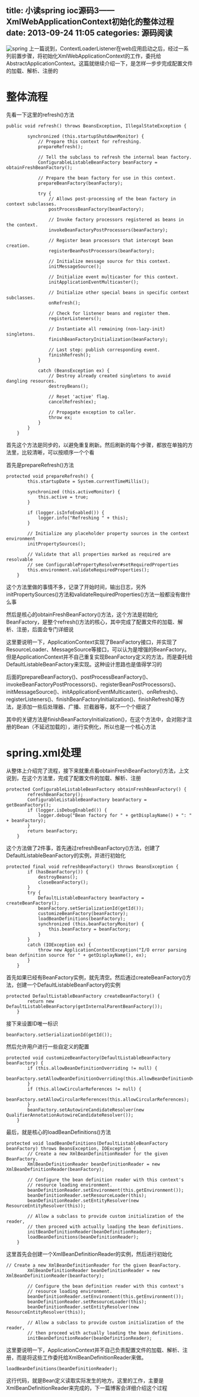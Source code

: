 title: 小读spring ioc源码3——XmlWebApplicationContext初始化的整体过程
date: 2013-09-24 11:05
categories: 源码阅读 
---
![spring](http://pic.kyfxbl.com/spring.png)
上一篇说到，ContextLoaderListener在web应用启动之后，经过一系列前置步骤，将初始化XmlWebApplicationContext的工作，委托给AbstractApplicationContext。这篇就继续介绍一下，是怎样一步步完成配置文件的加载、解析、注册的 
<!--more-->

# 整体流程

先看一下这里的refresh()方法

```
public void refresh() throws BeansException, IllegalStateException {

		synchronized (this.startupShutdownMonitor) {
			// Prepare this context for refreshing.
			prepareRefresh();

			// Tell the subclass to refresh the internal bean factory.
			ConfigurableListableBeanFactory beanFactory = obtainFreshBeanFactory();

			// Prepare the bean factory for use in this context.
			prepareBeanFactory(beanFactory);

			try {
				// Allows post-processing of the bean factory in context subclasses.
				postProcessBeanFactory(beanFactory);

				// Invoke factory processors registered as beans in the context.
				invokeBeanFactoryPostProcessors(beanFactory);

				// Register bean processors that intercept bean creation.
				registerBeanPostProcessors(beanFactory);

				// Initialize message source for this context.
				initMessageSource();

				// Initialize event multicaster for this context.
				initApplicationEventMulticaster();

				// Initialize other special beans in specific context subclasses.
				onRefresh();

				// Check for listener beans and register them.
				registerListeners();

				// Instantiate all remaining (non-lazy-init) singletons.
				finishBeanFactoryInitialization(beanFactory);

				// Last step: publish corresponding event.
				finishRefresh();
			}

			catch (BeansException ex) {
				// Destroy already created singletons to avoid dangling resources.
				destroyBeans();

				// Reset 'active' flag.
				cancelRefresh(ex);

				// Propagate exception to caller.
				throw ex;
			}
		}
	}
```

首先这个方法是同步的，以避免重复刷新。然后刷新的每个步骤，都放在单独的方法里，比较清晰，可以按顺序一个个看 

首先是prepareRefresh()方法

```
protected void prepareRefresh() {
		this.startupDate = System.currentTimeMillis();

		synchronized (this.activeMonitor) {
			this.active = true;
		}

		if (logger.isInfoEnabled()) {
			logger.info("Refreshing " + this);
		}

		// Initialize any placeholder property sources in the context environment
		initPropertySources();

		// Validate that all properties marked as required are resolvable
		// see ConfigurablePropertyResolver#setRequiredProperties
		this.environment.validateRequiredProperties();
	}
```

这个方法里做的事情不多，记录了开始时间，输出日志，另外initPropertySources()方法和validateRequiredProperties()方法一般都没有做什么事 

然后是核心的obtainFreshBeanFactory()方法，这个方法是初始化BeanFactory，是整个refresh()方法的核心，其中完成了配置文件的加载、解析、注册，后面会专门详细说 

这里要说明一下，ApplicationContext实现了BeanFactory接口，并实现了ResourceLoader、MessageSource等接口，可以认为是增强的BeanFactory。但是ApplicationContext并不自己重复实现BeanFactory定义的方法，而是委托给DefaultListableBeanFactory来实现。这种设计思路也是值得学习的 

后面的prepareBeanFactory()、postProcessBeanFactory()、invokeBeanFactoryPostProcessors()、registerBeanPostProcessors()、initMessageSource()、initApplicationEventMulticaster()、onRefresh()、registerListeners()、finishBeanFactoryInitialization()、finishRefresh()等方法，是添加一些后处理器、广播、拦截器等，就不一个个细说了

其中的关键方法是finishBeanFactoryInitialization()，在这个方法中，会对刚才注册的Bean（不延迟加载的），进行实例化，所以也是一个核心方法 

# spring.xml处理

从整体上介绍完了流程，接下来就重点看obtainFreshBeanFactory()方法，上文说到，在这个方法里，完成了配置文件的加载、解析、注册

```
protected ConfigurableListableBeanFactory obtainFreshBeanFactory() {
		refreshBeanFactory();
		ConfigurableListableBeanFactory beanFactory = getBeanFactory();
		if (logger.isDebugEnabled()) {
			logger.debug("Bean factory for " + getDisplayName() + ": " + beanFactory);
		}
		return beanFactory;
	}
```

这个方法做了2件事，首先通过refreshBeanFactory()方法，创建了DefaultListableBeanFactory的实例，并进行初始化

```
protected final void refreshBeanFactory() throws BeansException {
		if (hasBeanFactory()) {
			destroyBeans();
			closeBeanFactory();
		}
		try {
			DefaultListableBeanFactory beanFactory = createBeanFactory();
			beanFactory.setSerializationId(getId());
			customizeBeanFactory(beanFactory);
			loadBeanDefinitions(beanFactory);
			synchronized (this.beanFactoryMonitor) {
				this.beanFactory = beanFactory;
			}
		}
		catch (IOException ex) {
			throw new ApplicationContextException("I/O error parsing bean definition source for " + getDisplayName(), ex);
		}
	}
```

首先如果已经有BeanFactory实例，就先清空。然后通过createBeanFactory()方法，创建一个DefaultListableBeanFactory的实例

```
protected DefaultListableBeanFactory createBeanFactory() {
		return new DefaultListableBeanFactory(getInternalParentBeanFactory());
	}
```

接下来设置ID唯一标识
```
beanFactory.setSerializationId(getId());
```

然后允许用户进行一些自定义的配置
```
protected void customizeBeanFactory(DefaultListableBeanFactory beanFactory) {
		if (this.allowBeanDefinitionOverriding != null) {
			beanFactory.setAllowBeanDefinitionOverriding(this.allowBeanDefinitionOverriding);
		}
		if (this.allowCircularReferences != null) {
			beanFactory.setAllowCircularReferences(this.allowCircularReferences);
		}
		beanFactory.setAutowireCandidateResolver(new QualifierAnnotationAutowireCandidateResolver());
	}
```

最后，就是核心的loadBeanDefinitions()方法
```
protected void loadBeanDefinitions(DefaultListableBeanFactory beanFactory) throws BeansException, IOException {
		// Create a new XmlBeanDefinitionReader for the given BeanFactory.
		XmlBeanDefinitionReader beanDefinitionReader = new XmlBeanDefinitionReader(beanFactory);

		// Configure the bean definition reader with this context's
		// resource loading environment.
		beanDefinitionReader.setEnvironment(this.getEnvironment());
		beanDefinitionReader.setResourceLoader(this);
		beanDefinitionReader.setEntityResolver(new ResourceEntityResolver(this));

		// Allow a subclass to provide custom initialization of the reader,
		// then proceed with actually loading the bean definitions.
		initBeanDefinitionReader(beanDefinitionReader);
		loadBeanDefinitions(beanDefinitionReader);
	}
```

这里首先会创建一个XmlBeanDefinitionReader的实例，然后进行初始化
```
// Create a new XmlBeanDefinitionReader for the given BeanFactory.
		XmlBeanDefinitionReader beanDefinitionReader = new XmlBeanDefinitionReader(beanFactory);

		// Configure the bean definition reader with this context's
		// resource loading environment.
		beanDefinitionReader.setEnvironment(this.getEnvironment());
		beanDefinitionReader.setResourceLoader(this);
		beanDefinitionReader.setEntityResolver(new ResourceEntityResolver(this));

		// Allow a subclass to provide custom initialization of the reader,
		// then proceed with actually loading the bean definitions.
		initBeanDefinitionReader(beanDefinitionReader);
```

这里要说明一下，ApplicationContext并不自己负责配置文件的加载、解析、注册，而是将这些工作委托给XmlBeanDefinitionReader来做。

```
loadBeanDefinitions(beanDefinitionReader);
```

这行代码，就是Bean定义读取实际发生的地方。这里的工作，主要是XmlBeanDefinitionReader来完成的，下一篇博客会详细介绍这个过程